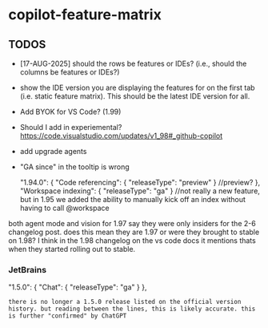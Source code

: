 # copilot-feature-matrix

## TODOS
- [17-AUG-2025] should the rows be features or IDEs? (i.e., should the columns be features or IDEs?)
- show the IDE version you are displaying the features for on the first tab (i.e. static feature matrix). This should be the latest IDE version for all.
- Add BYOK for VS Code? (1.99)
- Should I add in experiemental? https://code.visualstudio.com/updates/v1_98#_github-copilot
- add upgrade agents
- "GA since" in the tooltip is wrong


    "1.94.0": {
      "Code referencing": { "releaseType": "preview" } //preview?
    },
      "Workspace indexing": { "releaseType": "ga" } //not really a new feature, but in 1.95 we added the ability to manually kick off an index without having to call @workspace


both agent mode and vision for 1.97 say they were only insiders for the 2-6 changelog post. does this mean they are 1.97 or were they brought to stable on 1.98? I think in the 1.98 changelog on the vs code docs it mentions thats when they started rolling out to stable.

### JetBrains
 "1.5.0": {
      "Chat": { "releaseType": "ga" }
    },

    there is no longer a 1.5.0 release listed on the official version history. but reading between the lines, this is likely accurate. this is further "confirmed" by ChatGPT